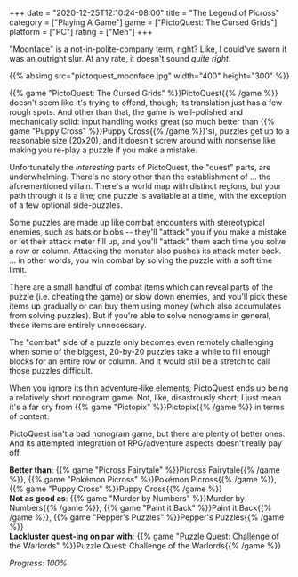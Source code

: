 +++
date = "2020-12-25T12:10:24-08:00"
title = "The Legend of Picross"
category = ["Playing A Game"]
game = ["PictoQuest: The Cursed Grids"]
platform = ["PC"]
rating = ["Meh"]
+++

"Moonface" is a not-in-polite-company term, right?  Like, I could've sworn it was an outright slur.  At any rate, it doesn't sound <i>quite right</i>.

{{% absimg src="pictoquest_moonface.jpg" width="400" height="300" %}}

{{% game "PictoQuest: The Cursed Grids" %}}PictoQuest{{% /game %}} doesn't seem like it's trying to offend, though; its translation just has a few rough spots.  And other than that, the game is well-polished and mechanically solid: input handling works great (so much better than {{% game "Puppy Cross" %}}Puppy Cross{{% /game %}}'s), puzzles get up to a reasonable size (20x20), and it doesn't screw around with nonsense like making you re-play a puzzle if you make a mistake.

Unfortunately the <i>interesting</i> parts of PictoQuest, the "quest" parts, are underwhelming.  There's no story other than the establishment of ... the aforementioned villain.  There's a world map with distinct regions, but your path through it is a line; one puzzle is available at a time, with the exception of a few optional side-puzzles.

Some puzzles are made up like combat encounters with stereotypical enemies, such as bats or blobs -- they'll "attack" you if you make a mistake or let their attack meter fill up, and you'll "attack" them each time you solve a row or column.  Attacking the monster also pushes its attack meter back.  ... in other words, you win combat by solving the puzzle with a soft time limit.

There are a small handful of combat items which can reveal parts of the puzzle (i.e. cheating the game) or slow down enemies, and you'll pick these items up gradually or can buy them using money (which also accumulates from solving puzzles).  But if you're able to solve nonograms in general, these items are entirely unnecessary.

The "combat" side of a puzzle only becomes even remotely challenging when some of the biggest, 20-by-20 puzzles take a while to fill enough blocks for an entire row or column.  And it would still be a stretch to call those puzzles difficult.

When you ignore its thin adventure-like elements, PictoQuest ends up being a relatively short nonogram game.  Not, like, disastrously short; I just mean it's a far cry from {{% game "Pictopix" %}}Pictopix{{% /game %}} in terms of content.

PictoQuest isn't a bad nonogram game, but there are plenty of better ones.  And its attempted integration of RPG/adventure aspects doesn't really pay off.

<b>Better than</b>: {{% game "Picross Fairytale" %}}Picross Fairytale{{% /game %}}, {{% game "Pok&eacute;mon Picross" %}}Pok&eacute;mon Picross{{% /game %}}, {{% game "Puppy Cross" %}}Puppy Cross{{% /game %}}  
<b>Not as good as</b>: {{% game "Murder by Numbers" %}}Murder by Numbers{{% /game %}}, {{% game "Paint it Back" %}}Paint it Back{{% /game %}}, {{% game "Pepper's Puzzles" %}}Pepper's Puzzles{{% /game %}}  
<b>Lackluster quest-ing on par with</b>: {{% game "Puzzle Quest: Challenge of the Warlords" %}}Puzzle Quest: Challenge of the Warlords{{% /game %}}

<i>Progress: 100%</i>
